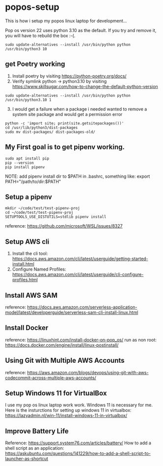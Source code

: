 # popos-setup

This is how i setup my popos linux laptop for development...

Pop os version 22 uses python 3.10 as the default. If you try and remove it, you will have to rebuild the box :-(.


```
sudo update-alternatives --install /usr/bin/python python /usr/bin/python3 10
```
## get Poetry working
1. Install poetry by visiting https://python-poetry.org/docs/
2. Verify symlink python -> python3.10 by visiting https://www.skillsugar.com/how-to-change-the-default-python-version
```
sudo update-alternatives --install /usr/bin/python python /usr/bin/python3.10 1
```
3. I would get a failure when a package i needed wanted to remove a system site package and would get a permission error
```
python -c 'import site; print(site.getsitepackages())'
cd /usr/lib/python3/dist-packages
sudo mv dist-packages/ dist-packages-old/
```

## My First goal is to get pipenv working.

```
sudo apt install pip
pip --version
pip install pipenv
```
NOTE: add pipenv install dir to $PATH in .bashrc, something like: export PATH="/path/to/dir:$PATH"

## Setup a pipenv
```
mkdir ~/code/test/test-pipenv-proj
cd ~/code/test/test-pipenv-proj
SETUPTOOLS_USE_DISTUTILS=stdlib pipenv install
```
reference: https://github.com/microsoft/WSL/issues/8327


## Setup AWS cli

1. Install the cli tool: https://docs.aws.amazon.com/cli/latest/userguide/getting-started-install.html
2. Configure Named Profiles: https://docs.aws.amazon.com/cli/latest/userguide/cli-configure-profiles.html

## Install AWS SAM

reference: https://docs.aws.amazon.com/serverless-application-model/latest/developerguide/serverless-sam-cli-install-linux.html

## Install Docker

reference: https://linuxhint.com/install-docker-on-pop_os/
run as non root: https://docs.docker.com/engine/install/linux-postinstall/

## Using Git with Multiple AWS Accounts

reference: https://aws.amazon.com/blogs/devops/using-git-with-aws-codecommit-across-multiple-aws-accounts/

## Setup Windows 11 for VirtualBox

I use my pop os linux laptop work work. Windows 11 is necessary for me.  Here is the insturctions for setting up windows 11 in virtualbox: https://lazyadmin.nl/win-11/install-windows-11-in-virtualbox/

## Improve Battery Life

Reference: https://support.system76.com/articles/battery/
How to add a shell script as an application: https://askubuntu.com/questions/141229/how-to-add-a-shell-script-to-launcher-as-shortcut
